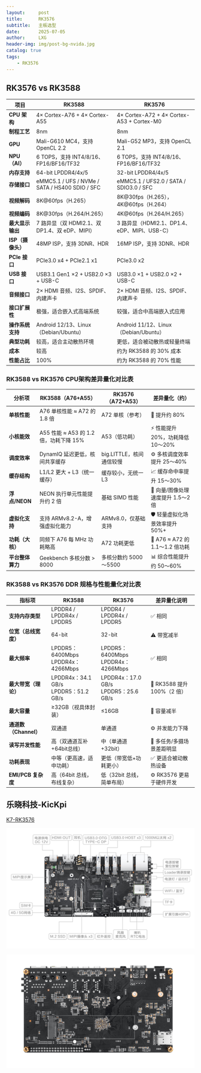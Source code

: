 ```yaml
---
layout:     post
title:      RK3576
subtitle:   主板选型
date:       2025-07-05
author:     LXG
header-img: img/post-bg-nvida.jpg
catalog: true
tags:
    - RK3576
---
```


## RK3576 vs RK3588

| 项目             | RK3588                                           | RK3576                                           |
|------------------|--------------------------------------------------|--------------------------------------------------|
| **CPU 架构**     | 4× Cortex-A76 + 4× Cortex-A55                   | 4× Cortex-A72 + 4× Cortex-A53 + Cortex-M0        |
| **制程工艺**     | 8nm                                              | 8nm                                              |
| **GPU**          | Mali-G610 MC4，支持 OpenCL 2.2                  | Mali-G52 MP3，支持 OpenCL 2.1                    |
| **NPU（AI）**     | 6 TOPS，支持 INT4/8/16、FP16/BF16/TF32          | 6 TOPS，支持 INT4/8/16、FP16/BF16/TF32           |
| **内存支持**     | 64-bit LPDDR4/4x/5                               | 32-bit LPDDR4/4x/5                               |
| **存储接口**     | eMMC5.1 / UFS / NVMe / SATA / HS400 SDIO / SFC  | eMMC5.1 / UFS2.0 / SATA / SDIO3.0 / SFC          |
| **视频解码**     | 8K@60fps（H.265）                                | 8K@30fps（H.265），4K@60fps（H.264）             |
| **视频编码**     | 8K@30fps（H.264/H.265）                          | 4K@60fps（H.264/H.265）                          |
| **最大显示输出** | 7 路异显（双 HDMI2.1、双 DP1.4、双 eDP、MIPI）  | 3 路异显（HDMI2.1、DP1.4、eDP、MIPI、USB-C）     |
| **ISP（摄像头）**| 48MP ISP，支持 3DNR、HDR                        | 16MP ISP，支持 3DNR、HDR                         |
| **PCIe 接口**    | PCIe3.0 x4 + PCIe2.1 x1                          | PCIe3.0 x2                                        |
| **USB 接口**     | USB3.1 Gen1 ×2 + USB2.0 ×3 + USB-C               | USB3.0 ×1 + USB2.0 ×2 + USB-C                     |
| **音频接口**     | 2× HDMI 音频、I2S、SPDIF、内建声卡              | 2× HDMI 音频、I2S、SPDIF、内建声卡              |
| **接口扩展性**   | 极强，适合嵌入式高端系统                         | 较强，适合中高端嵌入式应用                       |
| **操作系统支持** | Android 12/13、Linux（Debian/Ubuntu）           | Android 11/12、Linux（Debian/Ubuntu）           |
| **典型功耗**     | 较高，适合主动散热环境                           | 更低，适合被动散热或轻量终端                     |
| **成本**         | 较高                                             | 约为 RK3588 的 30% 成本                         |
| **性能占比**     | 100%                                             | 约为 RK3588 的 70% 性能                         |

### RK3588 vs RK3576 CPU架构差异量化对比表

| 分析项         | RK3588（A76+A55）               | RK3576（A72+A53）               | 差异量化（约）                  |
|----------------|--------------------------------|--------------------------------|---------------------------------|
| **单核性能**   | A76 单核性能 ≈ A72 的 1.8 倍   | A72 单核（参考）               | 🚀 提升约 80%                   |
| **小核能效**   | A55 性能 ≈ A53 的 1.2 倍，功耗下降 15% | A53（低功耗）                   | ⚡ 性能提升 20%，功耗降低 10～20% |
| **调度效率**   | DynamIQ 延迟更低，核间共享缓存 | big.LITTLE，核间通信较慢       | ⚙️ 多核调度效率提升 25～40%     |
| **缓存结构**   | L1/L2 更大 + L3（统一缓存）     | 缓存较小，无统一 L3            | 📈 缓存命中率提升 15～30%        |
| **浮点/NEON**  | NEON 执行单元性能提升约 2 倍    | 基础 SIMD 性能                  | 🎯 向量/图像处理速度提升 1.5～2 倍 |
| **虚拟化支持** | 支持 ARMv8.2-A，增强虚拟化能力 | ARMv8.0，仅基础支持             | 🛡️ 轻量虚拟化场景效率提升 50%+   |
| **功耗（大核）**| 同频下 A76 每 MHz 功耗略高     | A72 功耗更低                    | 🔋 A76 ≈ A72 的 1.1～1.2 倍功耗  |
| **平台整体算力**| Geekbench 多核分数 > 8000      | 多核分数约 5000～5500           | 📊 综合性能提升约 50～60%       |

### RK3588 vs RK3576 DDR 规格与性能量化对比表

| 指标项                   | RK3588                                | RK3576                                | 差异量化说明                           |
|--------------------------|----------------------------------------|----------------------------------------|----------------------------------------|
| **支持内存类型**         | LPDDR4 / LPDDR4x / LPDDR5              | LPDDR4 / LPDDR4x / LPDDR5              | ✅ 相同                                 |
| **位宽（总线宽度）**     | 64-bit                                 | 32-bit                                 | ⚠️ 带宽减半                             |
| **最大频率**             | LPDDR5：6400Mbps<br>LPDDR4x：4266Mbps | LPDDR5：6400Mbps<br>LPDDR4x：4266Mbps | ✅ 相同                                 |
| **最大带宽（理论）**     | LPDDR4x：34.1 GB/s<br>LPDDR5：51.2 GB/s| LPDDR4x：17.0 GB/s<br>LPDDR5：25.6 GB/s| 🚀 RK3588 提升 100%（2 倍）            |
| **最大容量**             | ≥32GB（视具体封装）                   | ≤16GB                                  | 🔺 容量减半                             |
| **通道数（Channel）**    | 双通道                                 | 单通道                                 | ⚙️ 并发能力下降                        |
| **读写并发性能**         | 高（双通道互补+64bit总线）             | 中（单通道+32bit）                     | 🧠 多任务/多摄场景差距明显              |
| **功耗表现**             | 中等（更高速，适中功耗）              | 更低（带宽低+功耗更小）               | ✅ 更适合被动散热设备                   |
| **EMI/PCB 复杂度**       | 高（64bit 总线，布线复杂）             | 低（32bit 总线，简单布局）            | ⚙️ RK3576 更易于硬件开发               |

## 乐晓科技-KicKpi

[K7-RK3576](https://tanzhs-private-organization.gitbook.io/kickpi-book/rk3576/zh/02-ru-men-bi-du/02-kuai-su-shi-yong)

![kickpi_rk3576](/images/rockchip/rk3576/kickpi_rk3576.png)

![kickpi_rk3576_2](/images/rockchip/rk3576/kickpi_rk3576_2.png)




































